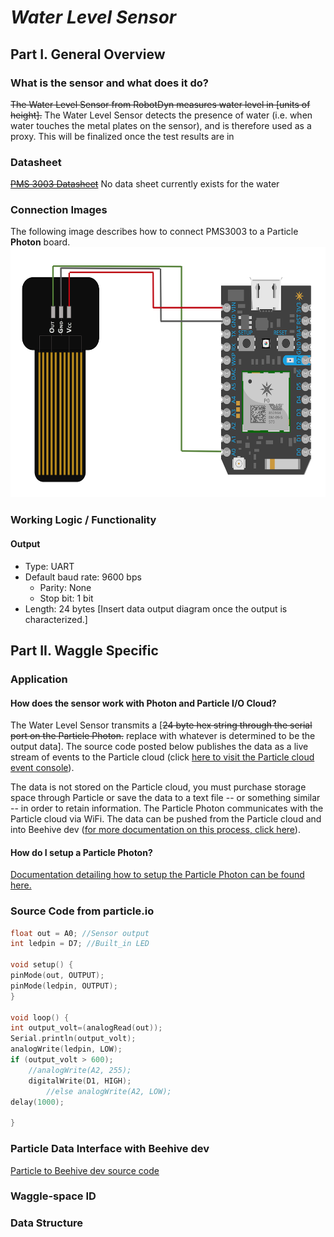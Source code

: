 # *Water Level Sensor*
## Part I. General Overview
### What is the sensor and what does it do?

~~The Water Level Sensor from RobotDyn measures water level in [units of height].~~ The Water Level Sensor detects the presence of water (i.e. when water touches the metal plates on the sensor), and is therefore used as a proxy.
This will be finalized once the test results are in

### Datasheet
~~[PMS 3003 Datasheet](https://github.com/JordanFleming/sensor_documentation/blob/master/datasheets/PMS3003_Datasheet.pdf)~~
No data sheet currently exists for the water 
### Connection Images
The following image describes how to connect PMS3003 to a Particle **Photon** board.
<img src="https://github.com/JordanFleming/sensor_documentation/blob/master/Water_Level_Sensor/images/WaterLevelSensor_B_Connection%20Diagram.png?raw=true" width="650" height="400">

### Working Logic / Functionality
#### Output
* Type: UART
* Default baud rate: 9600 bps
  * Parity: None
  * Stop bit: 1 bit
* Length: 24 bytes
  [Insert data output diagram once the output is characterized.]

## Part II. Waggle Specific
### Application
#### How does the sensor work with Photon and Particle I/O Cloud?
The Water Level Sensor transmits a [~~24 byte hex string through the serial port on the Particle Photon.~~ replace with whatever is determined to be the output data]. The source code posted below publishes the data as a live stream of events to the Particle cloud (click [here to visit the Particle cloud event console](https://console.particle.io/events)). 

The data is not stored on the Particle cloud, you must purchase storage space through Particle or save the data to a text file -- or something similar -- in order to retain information. The Particle Photon communicates with the Particle cloud via WiFi. The data can be pushed from the Particle cloud and into Beehive dev ([for more documentation on this process, click here](#beehive)). 

#### How do I setup a Particle Photon?
[Documentation detailing how to setup the Particle Photon can be found here.](https://github.com/charihara/Experimental_Sensors/blob/master/Photon_Instructions.md)

### Source Code from particle.io
```C   
float out = A0; //Sensor output
int ledpin = D7; //Built_in LED

void setup() {
pinMode(out, OUTPUT);
pinMode(ledpin, OUTPUT);
}

void loop() {
int output_volt=(analogRead(out));
Serial.println(output_volt);
analogWrite(ledpin, LOW);
if (output_volt > 600);
    //analogWrite(A2, 255);
    digitalWrite(D1, HIGH);
        //else analogWrite(A2, LOW);
delay(1000);

}
```    
    
### Particle Data Interface with Beehive dev <a name="beehive"></a>

[Particle to Beehive dev source code](https://github.com/JordanFleming/sensor_documentation/blob/master/Particle_to_Beehive_plugin)
### Waggle-space ID
### Data Structure
